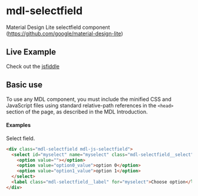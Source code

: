 # mdl-selectfield
Material Design Lite selectfield component (https://github.com/google/material-design-lite)

## Live Example

Check out the [jsfiddle](http://jsfiddle.net/zetta/mofbbamo/)

## Basic use
To use any MDL component, you must include the minified CSS and JavaScript files using standard relative-path references 
in the `<head>` section of the page, as described in the MDL Introduction.

#### Examples

Select field.
```html
<div class="mdl-selectfield mdl-js-selectfield">
  <select id="myselect" name="myselect" class="mdl-selectfield__select">
    <option value=""></option>
    <option value="option0_value">option 0</option>
    <option value="option1_value">option 1</option>
  </select>
  <label class="mdl-selectfield__label" for="myselect">Choose option</label>
</div>
```